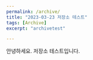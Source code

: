```yaml
---
permalink: /archive/
title: "2023-03-23 저장소 테스트"
tags: [Archive]
excerpt: "archivetest"

---
```


안녕하세요. 저장소 테스트입니다.